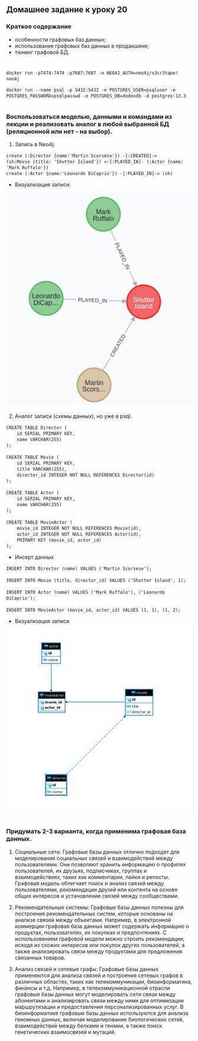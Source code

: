## Домашнее задание к уроку 20

### Краткое содержание
* особенности графовых баз данных;
* использование графовых баз данных в продакшене;
* тюнинг графовой БД.

#

```
docker run -p7474:7474 -p7687:7687 -e NEO4J_AUTH=neo4j/s3cr3tqwe! neo4j
```

```
docker run --name psql -p 5432:5432 -e POSTGRES_USER=psqluser -e POSTGRES_PASSWORD=psqlpasswd -e POSTGRES_DB=dodexdb -d postgres:13.3
```

#

### Воспользоваться моделью, данными и командами из лекции и реализовать аналог в любой выбранной БД (реляционной или нет - на выбор).

1. Запись в Neo4j:

```
create (:Director {name:'Martin Scorsese'}) -[:CREATED]-> 
(sh:Movie {title: 'Shutter Island'}) <-[:PLAYED_IN]- (:Actor {name: 'Mark Ruffalo'})
create (:Actor {name:'Leonardo DiCaprio'}) -[:PLAYED_IN]-> (sh)
```

* Визуализация записи:

<p align="center"> 
<a href="https://raw.githubusercontent.com/Dodexq/otus_nosql/main/lesson20/screenshots/1.png" rel="some text"><img src="https://raw.githubusercontent.com/Dodexq/otus_nosql/main/lesson20/screenshots/1.png" alt="" width="500" /></a>
</p>

2. Аналог записи (схемы данных), но уже в psql.

```
CREATE TABLE Director (
    id SERIAL PRIMARY KEY,
    name VARCHAR(255)
);

CREATE TABLE Movie (
    id SERIAL PRIMARY KEY,
    title VARCHAR(255),
    director_id INTEGER NOT NULL REFERENCES Director(id)
);

CREATE TABLE Actor (
    id SERIAL PRIMARY KEY,
    name VARCHAR(255)
);

CREATE TABLE MovieActor (
    movie_id INTEGER NOT NULL REFERENCES Movie(id),
    actor_id INTEGER NOT NULL REFERENCES Actor(id),
    PRIMARY KEY (movie_id, actor_id)
);
```

* Инсерт данных

```
INSERT INTO Director (name) VALUES ('Martin Scorsese');

INSERT INTO Movie (title, director_id) VALUES ('Shutter Island', 1);

INSERT INTO Actor (name) VALUES ('Mark Ruffalo'), ('Leonardo DiCaprio');

INSERT INTO MovieActor (movie_id, actor_id) VALUES (1, 1), (1, 2);
```

* Визуализация записи

<p align="center"> 
<a href="https://raw.githubusercontent.com/Dodexq/otus_nosql/main/lesson20/screenshots/2.png" rel="some text"><img src="https://raw.githubusercontent.com/Dodexq/otus_nosql/main/lesson20/screenshots/2.png" alt="" width="500" /></a>
</p>

#
### Придумать 2-3 варианта, когда применима графовая база данных. 

1. Социальные сети: Графовые базы данных отлично подходят для моделирования социальных связей и взаимодействий между пользователями. Они позволяют хранить информацию о профилях пользователей, их друзьях, подписчиках, группах и взаимодействиях, таких как комментарии, лайки и репосты. Графовая модель облегчает поиск и анализ связей между пользователями, рекомендации друзей или контента на основе общих интересов и установление связей между сообществами.

2. Рекомендательные системы: Графовые базы данных полезны для построения рекомендательных систем, которые основаны на анализе связей между объектами. Например, в электронной коммерции графовая база данных может содержать информацию о продуктах, пользователях, их покупках и предпочтениях. С использованием графовой модели можно строить рекомендации, исходя из схожих интересов или покупок других пользователей, а также анализировать связи между продуктами для предложения связанных товаров.

3. Анализ связей и сетевые графы: Графовые базы данных применяются для анализа связей и построения сетевых графов в различных областях, таких как телекоммуникации, биоинформатика, финансы и т.д. Например, в телекоммуникационной отрасли графовые базы данных могут моделировать сети связи между абонентами и анализировать связи между ними для оптимизации маршрутизации и предоставления персонализированных услуг. В биоинформатике графовые базы данных используются для анализа геномных данных, включая моделирование биологических сетей, взаимодействий между белками и генами, а также поиск генетических взаимосвязей и мутаций.